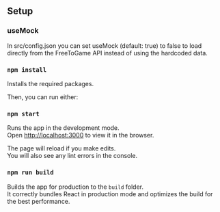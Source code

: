 ## Setup

### useMock

In src/config.json you can set useMock (default: true) to false to load directly from the FreeToGame API instead of using the hardcoded data.

### `npm install`

Installs the required packages.

Then, you can run either:

### `npm start`

Runs the app in the development mode.\
Open [http://localhost:3000](http://localhost:3000) to view it in the browser.

The page will reload if you make edits.\
You will also see any lint errors in the console.

### `npm run build`

Builds the app for production to the `build` folder.\
It correctly bundles React in production mode and optimizes the build for the best performance.
